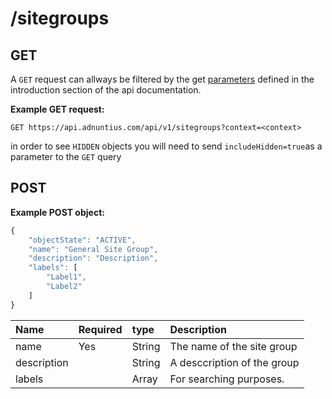 # /sitegroups

## GET

A `GET` request can allways be filtered by the get [parameters](http://docs.adnuntius.com/api/api-requests) defined in the introduction section of the api documentation.

**Example GET request:**

```http
GET https://api.adnuntius.com/api/v1/sitegroups?context=<context>
```

in order to see `HIDDEN` objects you will need to send `includeHidden=true`as a parameter to the `GET` query

## POST

**Example POST object:**

```javascript
{
    "objectState": "ACTIVE",
    "name": "General Site Group",
    "description": "Description",
    "labels": [
        "Label1",
        "Label2"
    ]
}
```

| Name | Required | type | Description |
| :--- | :--- | :--- | :--- |
| name | Yes | String | The name of the site group |
| description |  | String | A desccription of the group |
| labels |  | Array | For searching purposes. |

